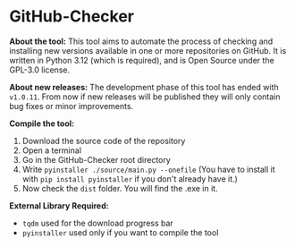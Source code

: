 # GitHub-Checker
**About the tool:** This tool aims to automate the process of checking and installing new versions available in one or more repositories on GitHub.
It is written in Python 3.12 (which is required), and is Open Source under the GPL-3.0 license.

**About new releases:** The development phase of this tool has ended with `v1.0.11`. From now if new releases will be published they will only contain bug fixes or minor improvements.

**Compile the tool:**
1. Download the source code of the repository
2. Open a terminal
3. Go in the GitHub-Checker root directory
4. Write `pyinstaller ./source/main.py --onefile` (You have to install it with `pip install pyinstaller` if you don't already have it.)
5. Now check the `dist` folder. You will find the .exe in it.

**External Library Required:**
* `tqdm` used for the download progress bar
* `pyinstaller` used only if you want to compile the tool
